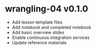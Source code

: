 # wrangling-04 v0.1.0

* Add lesson template files
* Add notebook and completed notebook
* Add basic overview slides
* Enable continuous integration services
* Update reference materials
